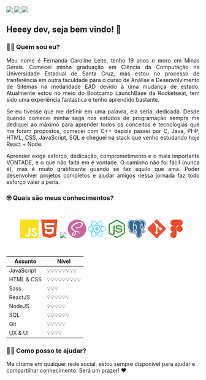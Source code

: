 
  <a href="https://github.com/Fekleite" alt="GitHub">
    <img src="https://img.shields.io/badge/-GitHub-000?style=flat-square&logo=Github&logoColor=white" />
  </a>
  <a href="https://www.linkedin.com/in/fcleite19/" alt="LinkedIn">
    <img src="https://img.shields.io/badge/-LinkedIn-blue?style=flat-square&logo=Linkedin&logoColor=white" />
  </a>
  <a href="mailto:dev.fernandaleite@gmail.com" alt="Gmail">
    <img src="https://img.shields.io/badge/-Gmail-D54B3D?style=flat-square&logo=Gmail&logoColor=white" />
  </a>


<h2> Heeey dev, seja bem vindo! 👋</h2>

<h3> 👩‍💻 Quem sou eu? </h3>

<p align="justify">Meu nome é Fernanda Caroline Leite, tenho 19 anos e moro em Minas Gerais. Comecei minha graduação em Ciência da Computação na Universidade Estadual de Santa Cruz, mas estou no processo de tranferência em outra faculdade para o curso de Análise e Desenvolvimento de Sitemas na modalidade EAD devido à uma mudança de estado. Atualmente estou no meio do Bootcamp LaunchBase da Rocketseat, tem sido uma experiência fantástica e tenho aprendido bastante.</p>

<p align="justify">Se eu tivesse que me definir em uma palavra, ela seria: dedicada. Desde quando comecei minha saga nos estudos de programação sempre me dediquei ao máximo para aprender todos os conceitos e tecnologias que me foram propostos, comecei com C++ depois passei por C, Java, PHP, HTML, CSS, JavaScript, SQL e cheguei na stack que venho estudando hoje React + Node.</p>

<p align="justify">Aprender exige esforço, dedicação, comprometimento e o mais importante VONTADE, e o que não falta em é vontade. O caminho não foi fácil (nunca é), mas é muito gratificante quando se faz aquilo que ama. Poder desenvolver projetos completos e ajudar amigos nessa jornada faz todo esforço valer a pena. </p>

<h3> 🤓 Quais são meus conhecimentos? </h3>

<br>

<p align="center">
<img src="./assets/javascript.svg" width="48"/>

<img src="assets/html5.svg" width="48"/>

<img src="https://github.com/Fekleite/Fekleite/blob/master/assets/css3.svg" width="48"/>

<img src="assets/sass.svg" width="48"/>

<img src="assets/react.svg" width="48"/>

<img src="assets/node-dot-js.svg" width="48"/>

<img src="assets/postgresql.svg" width="48"/>

<img src="assets/git.svg" width="48"/>

<img src="assets/figma.svg" width="48"/>
</p>

<br>

| Assunto    | Nível     |
| ---------- | --------- |
| JavaScript | 💡💡💡💡💡💡💡💡  |
| HTML & CSS | 💡💡💡💡💡💡💡💡💡 |
| Sass       | 💡💡💡       |
| ReactJS    | 💡💡💡💡💡💡    |
| NodeJS     | 💡💡💡💡💡     |
| SQL        | 💡💡💡💡💡💡    |
| Git        | 💡💡💡💡💡     |
| UX & UI    | 💡💡💡💡      |

<h3> 💁🏻 Como posso te ajudar? </h3>

Me chame em qualquer rede social, estou sempre disponível para ajudar e compartilhar conhecimento. Será um prazer! ❤️
